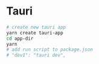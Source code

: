 # Tauri

```bash
# create new tauri app
yarn create tauri-app
cd app-dir
yarn
# add run script to package.json
# "dev1": "tauri dev",


```

